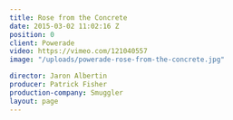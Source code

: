 ```yaml
---
title: Rose from the Concrete
date: 2015-03-02 11:02:16 Z
position: 0
client: Powerade
video: https://vimeo.com/121040557
image: "/uploads/powerade-rose-from-the-concrete.jpg"

director: Jaron Albertin
producer: Patrick Fisher
production-company: Smuggler
layout: page
---
```


